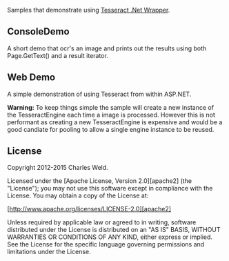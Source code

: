 Samples that demonstrate using [Tesseract .Net Wrapper](https://github.com/charlesw/tesseract).

## ConsoleDemo

A short demo that ocr's an image and prints out the results using both Page.GetText()
and a result iterator.

## Web Demo

A simple demonstration of using Tesseract from within ASP.NET.

**Warning:** To keep things simple the sample will create a new instance of the TesseractEngine
each time a image is processed. However this is not performant as creating a new TesseractEngine
is expensive and would be a good candiate for pooling to allow a single engine instance to be
reused.

## License

Copyright 2012-2015 Charles Weld.

Licensed under the [Apache License, Version 2.0][apache2] (the "License"); you
may not use this software except in compliance with the License. You may obtain
a copy of the License at:

[http://www.apache.org/licenses/LICENSE-2.0][apache2]

Unless required by applicable law or agreed to in writing, software distributed
under the License is distributed on an "AS IS" BASIS, WITHOUT WARRANTIES OR
CONDITIONS OF ANY KIND, either express or implied. See the License for the
specific language governing permissions and limitations under the License.